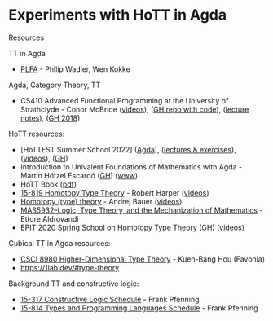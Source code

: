 # Experiments with HoTT in Agda

Resources

TT in Agda
* [PLFA](https://plfa.github.io/) - Philip Wadler, Wen Kokke

Agda, Category Theory, TT
* CS410 Advanced Functional Programming at the University of Strathclyde - Conor McBride ([videos](https://www.youtube.com/playlist?list=PLqggUNm8QSqmeTg5n37oxBif-PInUfTJ2)), ([GH repo with code](https://github.com/pigworker/CS410-17)), ([lecture notes](https://github.com/pigworker/CS410-15/blob/master/CS410-notes.pdf)), ([GH 2018](https://github.com/pigworker/CS410-18))

HoTT resources:
* [HoTTEST Summer School 2022] ([Agda](https://martinescardo.github.io/HoTTEST-Summer-School/)), ([lectures & exercises](https://github.com/martinescardo/HoTTEST-Summer-School/tree/main/HoTT)), ([videos](https://www.youtube.com/user/jdchristensen123)), ([GH](https://github.com/martinescardo/HoTTEST-Summer-School))
* Introduction to Univalent Foundations of Mathematics with Agda - Martín Hötzel Escardó ([GH](https://github.com/martinescardo/HoTT-UF-Agda-Lecture-Notes)) ([www](https://www.cs.bham.ac.uk/~mhe/HoTT-UF-in-Agda-Lecture-Notes/HoTT-UF-Agda.html))
* HoTT Book ([pdf](https://hott.github.io/book/hott-a4-1351-g99f4de9.pdf))
* [15-819 Homotopy Type Theory](http://www.cs.cmu.edu/~rwh/courses/hott/) - Robert Harper ([videos](https://www.youtube.com/watch?v=u92V0OMgvhM&list=PL1-2D_rCQBarjdqnM21sOsx09CtFSVO6Z))
* [Homotopy (type) theory](https://github.com/andrejbauer/homotopy-type-theory-course) - Andrej Bauer ([videos](https://www.youtube.com/watch?v=FBjz8mFXH7M&list=PL-47DDuiZOMCRDiXDZ1fI0TFLQgQqOdDa))
* [MAS5932–Logic, Type Theory, and the Mechanization of Mathematics](https://www.math.fsu.edu/~ealdrov/teaching/2020-21/fall/MAS5932/agda/) - Ettore Aldrovandi
* EPIT 2020 Spring School on Homotopy Type Theory ([GH](https://github.com/HoTT/EPIT-2020)) ([videos](https://www.youtube.com/playlist?list=PLWHp4iElqT3OfHRnQeNdtgoUY5Kz4yG8s))

Cubical TT in Agda resources:
* [CSCI 8980 Higher-Dimensional Type Theory](https://favonia.org/courses/hdtt2020/) - Kuen-Bang Hou (Favonia)
* https://1lab.dev/#type-theory

Background TT and constructive logic:
* [15-317 Constructive Logic
Schedule](http://www.cs.cmu.edu/~fp/courses/15317-f17/schedule.html) - Frank Pfenning
* [15-814 Types and Programming Languages
Schedule](https://www.cs.cmu.edu/~fp/courses/15814-f21/schedule.html) - Frank Pfenning

